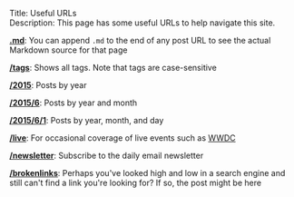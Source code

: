 Title: Useful URLs  
Description: This page has some useful URLs to help navigate this site.  

**[.md][1]**: You can append `.md` to the end of any post URL to see the actual Markdown source for that page

**[/tags][2]**: Shows all tags. Note that tags are case-sensitive

**[/2015][3]**: Posts by year

**[/2015/6][4]**: Posts by year and month

**[/2015/6/1][5]**: Posts by year, month, and day

**[/live][6]**: For occasional coverage of live events such as [WWDC][7]

**[/newsletter][8]**: Subscribe to the daily email newsletter

**[/brokenlinks][9]**: Perhaps you've looked high and low in a search engine and still can't find a link you're looking for? If so, the post might be here

[1]: /useful-urls.md "You can do this with almost every page on the site"
[2]: /tags "I love tags"
[3]: /2015 "Shows all posts for 2015"
[4]: /2015/6 "Shows all posts for June 2015"
[5]: /2015/6/1 "Shows all posts for June 1, 2015"
[6]: /live "Live events like WWDC"
[7]: https://developer.apple.com/wwdc/ "WWDC"
[8]: /newsletter "TheOverAnalyzed has a newsletter!"
[9]: /brokenlinks "Some links just won't redirect from their old Squarespace destinations. Go here to check those out."